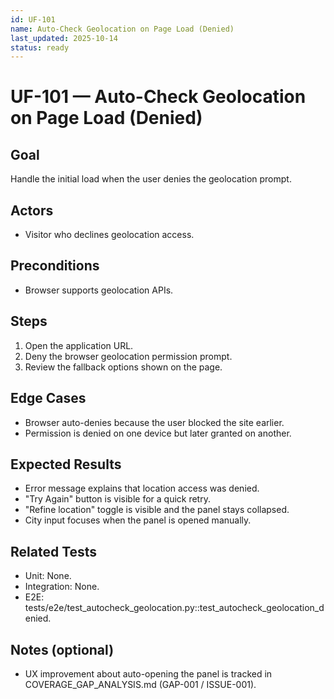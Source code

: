 ```yaml
---
id: UF-101
name: Auto-Check Geolocation on Page Load (Denied)
last_updated: 2025-10-14
status: ready
---
```


# UF-101 — Auto-Check Geolocation on Page Load (Denied)

## Goal
Handle the initial load when the user denies the geolocation prompt.

## Actors
- Visitor who declines geolocation access.

## Preconditions
- Browser supports geolocation APIs.

## Steps
1. Open the application URL.
2. Deny the browser geolocation permission prompt.
3. Review the fallback options shown on the page.

## Edge Cases
- Browser auto-denies because the user blocked the site earlier.
- Permission is denied on one device but later granted on another.

## Expected Results
- Error message explains that location access was denied.
- "Try Again" button is visible for a quick retry.
- "Refine location" toggle is visible and the panel stays collapsed.
- City input focuses when the panel is opened manually.

## Related Tests
- Unit: None.
- Integration: None.
- E2E: tests/e2e/test_autocheck_geolocation.py::test_autocheck_geolocation_denied.

## Notes (optional)
- UX improvement about auto-opening the panel is tracked in COVERAGE_GAP_ANALYSIS.md (GAP-001 / ISSUE-001).